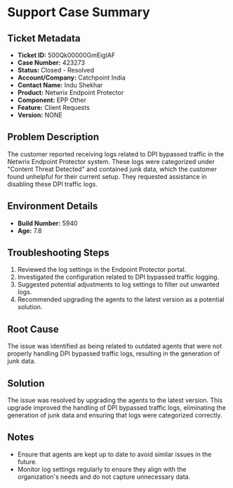 # Support Case Summary

## Ticket Metadata
- **Ticket ID:** 500Qk00000GmEigIAF
- **Case Number:** 423273
- **Status:** Closed - Resolved
- **Account/Company:** Catchpoint India
- **Contact Name:** Indu Shekhar
- **Product:** Netwrix Endpoint Protector
- **Component:** EPP Other
- **Feature:** Client Requests
- **Version:** NONE

## Problem Description
The customer reported receiving logs related to DPI bypassed traffic in the Netwrix Endpoint Protector system. These logs were categorized under "Content Threat Detected" and contained junk data, which the customer found unhelpful for their current setup. They requested assistance in disabling these DPI traffic logs.

## Environment Details
- **Build Number:** 5940
- **Age:** 7.8

## Troubleshooting Steps
1. Reviewed the log settings in the Endpoint Protector portal.
2. Investigated the configuration related to DPI bypassed traffic logging.
3. Suggested potential adjustments to log settings to filter out unwanted logs.
4. Recommended upgrading the agents to the latest version as a potential solution.

## Root Cause
The issue was identified as being related to outdated agents that were not properly handling DPI bypassed traffic logs, resulting in the generation of junk data.

## Solution
The issue was resolved by upgrading the agents to the latest version. This upgrade improved the handling of DPI bypassed traffic logs, eliminating the generation of junk data and ensuring that logs were categorized correctly.

## Notes
- Ensure that agents are kept up to date to avoid similar issues in the future.
- Monitor log settings regularly to ensure they align with the organization's needs and do not capture unnecessary data.